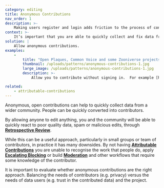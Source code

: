 ```yaml
---
category: editing
title: Anonymous Contributions
nav_order: 1
description: >-
    Making users register and login adds friction to the process of contributing
context: >-
    It’s important that you are able to quickly collect and fix data from the broadest possible community and you value this more than the ability to track who made specific contributors.
solution: |
    Allow anonymous contributions.
examples:
    -
        title: "Open Plaques, Common Voice and some Zooniverse projects"
        thumbnail: /uploads/patterns/anonymous-contributions-1.jpg
        large_image: /uploads/patterns/anonymous-contributions-1.jpg
        description: >-
            Allow you to contribute without signing in.  For example [https://www.zooniverse.org/projects/shuebner729/snapshot-molopo](https://www.zooniverse.org/projects/shuebner729/snapshot-molopo)

related:
    - attributable-contributions
---
```


Anonymous, open contributions can help to quickly collect data from a wider community. People can be quickly converted into contributors.

By allowing anyone to edit anything, you and the community will be able to quickly react to poor quality data, spam or malicious edits, through **[Retrospective Review](/patterns/maintaining-quality/retrospective-review)**.

While this can be a useful approach, particularly in small groups or team of contributors, in practice it has many downsides. By not having **[Attributable Contributions](/patterns/editing/attributable-contributions)** you are unable to recognise the work that people do, apply **[Escalating Blocking](/patterns/managing-conflict/escalating-blocking)** or build **[Moderation](/patterns/editing/moderation)** and other workflows that require some knowledge of the contributor.

It is important to evaluate whether anonymous contributions are the right approach. Balancing the needs of contributors (e.g. privacy) versus the needs of data users (e.g. trust in the contributed data) and the project.
